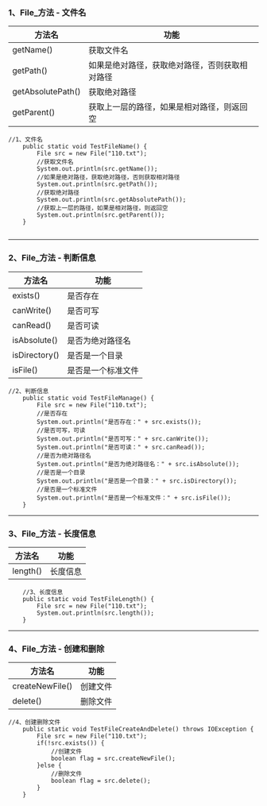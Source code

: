### 1、File_方法 - 文件名

方法名 | 功能
---|---
getName() | 获取文件名
getPath() | 如果是绝对路径，获取绝对路径，否则获取相对路径
getAbsolutePath() | 获取绝对路径
getParent() | 获取上一层的路径，如果是相对路径，则返回空

```
//1、文件名
	public static void TestFileName() {
		File src = new File("110.txt");
		//获取文件名
		System.out.println(src.getName());
		//如果是绝对路径，获取绝对路径，否则获取相对路径
		System.out.println(src.getPath());
		//获取绝对路径
		System.out.println(src.getAbsolutePath());
		//获取上一层的路径，如果是相对路径，则返回空
		System.out.println(src.getParent());
	}
	
```
---
### 2、File_方法 - 判断信息

方法名 | 功能
---|---
exists()    | 是否存在
canWrite()  | 是否可写
canRead()   | 是否可读
isAbsolute() | 是否为绝对路径名
isDirectory() | 是否是一个目录
isFile() | 是否是一个标准文件
```
//2、判断信息
	public static void TestFileManage() {
		File src = new File("110.txt");
		//是否存在
		System.out.println("是否存在：" + src.exists());
		//是否可写，可读
		System.out.println("是否可写：" + src.canWrite());
		System.out.println("是否可读：" + src.canRead());
		//是否为绝对路径名
		System.out.println("是否为绝对路径名：" + src.isAbsolute());
		//是否是一个目录
		System.out.println("是否是一个目录：" + src.isDirectory());
		//是否是一个标准文件
		System.out.println("是否是一个标准文件：" + src.isFile());
	}
```

---
 
### 3、File_方法 - 长度信息
方法名 | 功能
---|---
length()   | 长度信息
```
	//3、长度信息
	public static void TestFileLength() {
		File src = new File("110.txt");
		System.out.println(src.length());
	}
```

---

### 4、File_方法 - 创建和删除
方法名 | 功能
---|---
createNewFile()   | 创建文件
delete()          | 删除文件
```
//4、创建删除文件
	public static void TestFileCreateAndDelete() throws IOException {
		File src = new File("110.txt");
		if(!src.exists()) {
			//创建文件
			boolean flag = src.createNewFile();
		}else {
			//删除文件
			boolean flag = src.delete();
		}
	}
```

